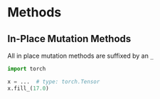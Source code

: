# Methods

## In-Place Mutation Methods

All in place mutation methods are suffixed by an `_`

```py
import torch

x = ...  # type: torch.Tensor
x.fill_(17.0)
```